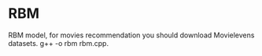 RBM
===

RBM model, for movies recommendation
you should download Movielevens datasets.
g++ -o rbm rbm.cpp.
